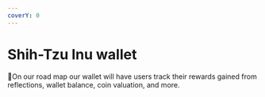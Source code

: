 ```yaml
---
coverY: 0
---
```


# Shih-Tzu Inu wallet

:clap:On our road map our wallet will have users track their rewards gained from reflections, wallet balance, coin valuation, and more.
